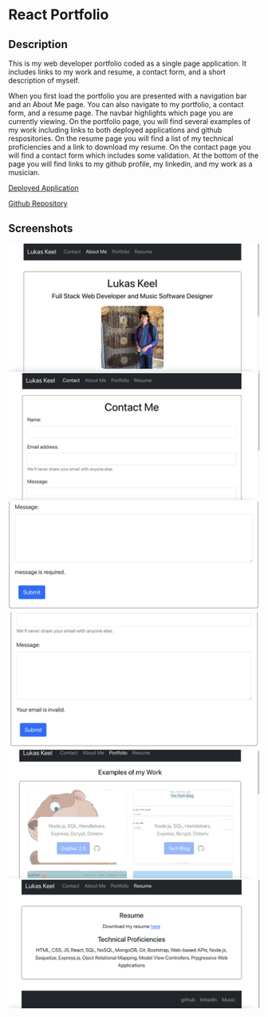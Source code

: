 # React Portfolio

## Description

This is my web developer portfolio coded as a single page application. It includes links to my work and resume, a contact form, and a short description of myself.

When you first load the portfolio you are presented with a navigation bar and an About Me page. You can also navigate to my portfolio, a contact form, and a resume page. The navbar highlights which page you are currently viewing. On the portfolio page, you will find several examples of my work including links to both deployed applications and github respositories. On the resume page you will find a list of my technical proficiencies and a link to download my resume. On the contact page you will find a contact form which includes some validation. At the bottom of the page you will find links to my github profile, my linkedin, and my work as a musician.

[Deployed Application](https://lrk83.github.io/portfolio-react/)

[Github Repository](https://github.com/lrk83/portfolio-react)

## Screenshots

![About Me](https://github.com/lrk83/react-portfolio/blob/main/src/assets/screenshots/Screen%20Shot%202021-09-26%20at%209.58.51%20PM.png)
![Contact Me](https://github.com/lrk83/react-portfolio/blob/main/src/assets/screenshots/Screen%20Shot%202021-09-26%20at%209.59.04%20PM.png)
![Validation](https://github.com/lrk83/react-portfolio/blob/main/src/assets/screenshots/Screen%20Shot%202021-09-26%20at%209.59.11%20PM.png)
![Email Validation](https://github.com/lrk83/react-portfolio/blob/main/src/assets/screenshots/Screen%20Shot%202021-09-26%20at%209.59.23%20PM.png)
![Examples of my Work](https://github.com/lrk83/react-portfolio/blob/main/src/assets/screenshots/Screen%20Shot%202021-09-26%20at%209.59.32%20PM.png)
![Resume](https://github.com/lrk83/react-portfolio/blob/main/src/assets/screenshots/Screen%20Shot%202021-09-26%20at%209.59.39%20PM.png)
